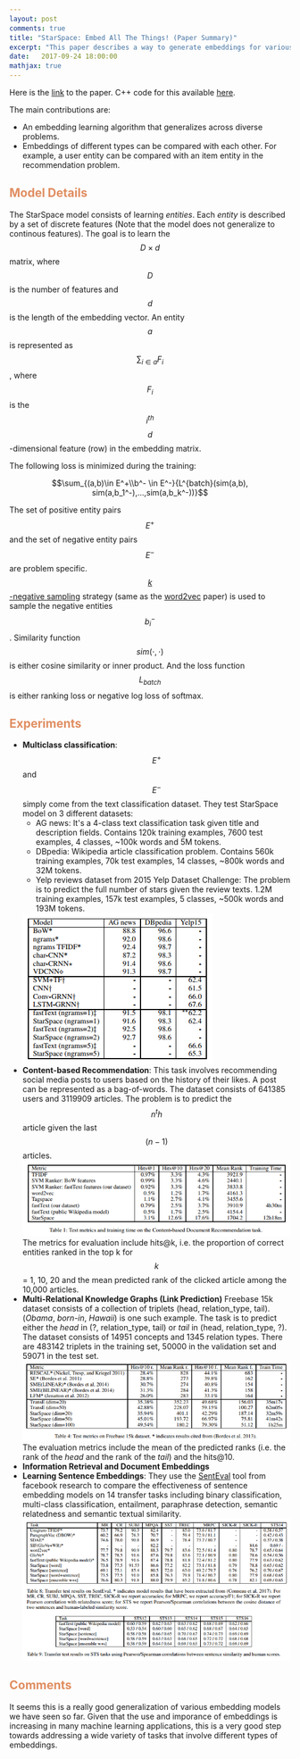 ```yaml
---
layout: post
comments: true
title: "StarSpace: Embed All The Things! (Paper Summary)"
excerpt: "This paper describes a way to generate embeddings for various tasks. The algorithm is general enough which enables it to achieve strong results in very diverse tasks."
date:   2017-09-24 18:00:00
mathjax: true
---
```

Here is the [link](https://arxiv.org/abs/1709.03856) to the paper. C++ code for this available [here](https://github.com/facebookresearch/Starspace).

The main contributions are:
* An embedding learning algorithm that generalizes across diverse problems.
* Embeddings of different types can be compared with each other. For example, a user entity can be compared with an item entity in the recommendation problem.

## <span style="color:#e08d60">Model Details</span>
The StarSpace model consists of learning _entities_. Each _entity_ is described by a set of discrete features (Note that the model does not generalize to continous features).
The goal is to learn the $$D \times d$$ matrix, where $$D$$ is the number of features and $$d$$ is the length of the embedding vector. An entity $$a$$ is represented as $$\sum_{i \in a}{F_i}$$, where $$F_i$$ is the $$i^{th}$$ $$d$$-dimensional feature (row) in the embedding matrix.

The following loss is minimized during the training:

$$\sum_{(a,b)\in E^+\\b^- \in E^-}{L^{batch}(sim(a,b), sim(a,b_1^-),...,sim(a,b_k^-))}$$

The set of positive entity pairs $$E^+$$ and the set of negative entity pairs $$E^-$$ are problem specific. [$$k$$-negative sampling](http://ruder.io/word-embeddings-softmax/index.html#negativesampling) strategy (same as the [word2vec](https://arxiv.org/abs/1310.4546) paper) is used to sample the negative entities $$b_i^-$$. Similarity function $$sim(\cdot,\cdot)$$ is either cosine similarity or inner product. And the loss function $$L_{batch}$$ is either ranking loss or negative log loss of softmax.

## <span style="color:#e08d60">Experiments</span>
* **Multiclass classification**: $$E^+$$ and $$E^-$$ simply come from the text classification dataset. They test StarSpace model on 3 different datasets:
    * AG news: It's a 4-class text classification task given title and description fields. Contains 120k training examples, 7600 test examples, 4 classes, ~100k words and 5M tokens.
    * DBpedia: Wikipedia article classification problem. Contains 560k training examples, 70k test examples, 14 classes, ~800k words and 32M tokens.
    * Yelp reviews dataset from 2015 Yelp Dataset Challenge: The problem is to predict the full number of stars given the review texts. 1.2M training examples, 157k test examples, 5 classes, ~500k words and 193M tokens.
    <img src="/assets/starspace_model/text_classification_results.png">
* **Content-based Recommendation**: This task involves recommending social media posts to users based on the history of their likes. A post can be represented as a bag-of-words. The dataset consists of 641385 users and 3119909 articles. The problem is to predict the $$n^th$$ article given the last $$(n-1)$$ articles.
    <img src="/assets/starspace_model/content_recommendation_results.png">
    The metrics for evaluation include hits@k, i.e. the proportion of correct entities ranked in the top k for $$k$$ = 1, 10, 20 and the mean predicted rank of the clicked article among the 10,000 articles.
* **Multi-Relational Knowledge Graphs (Link Prediction)** Freebase 15k dataset consists of a collection of triplets (head, relation\_type, tail). (_Obama_, _born-in_, _Hawaii_) is one such example. The task is to predict either the _head_ in (?, relation\_type, tail) or _tail_ in (head, relation\_type, ?). The dataset consists of 14951 concepts and 1345 relation types. There are 483142 triplets in the training set, 50000 in the validation set and 59071 in the test set.
    <img src="/assets/starspace_model/freebase_results.png">
    The evaluation metrics include the mean of the predicted ranks (i.e. the rank of the _head_ and the rank of the _tail_) and the hits@10.
* **Information Retrieval and Document Embeddings**
* **Learning Sentence Embeddings**: They use the [SentEval](https://github.com/facebookresearch/SentEval) tool from facebook research to compare the effectiveness of sentence embedding models on 14 transfer tasks including binary classification, multi-class classification, entailment, paraphrase detection, semantic relatedness and semantic textual similarity.
    <img src="/assets/starspace_model/sentence_embedding_results.png">

## <span style="color:#e08d60">Comments</span>
It seems this is a really good generalization of various embedding models we have seen so far. Given that the use and imporance of embeddings is increasing in many machine learning applications, this is a very good step towards addressing a wide variety of tasks that involve different types of embeddings.
